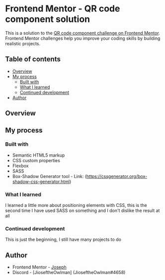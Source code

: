 # Frontend Mentor - QR code component solution

This is a solution to the [QR code component challenge on Frontend Mentor](https://www.frontendmentor.io/challenges/qr-code-component-iux_sIO_H). Frontend Mentor challenges help you improve your coding skills by building realistic projects. 

## Table of contents

- [Overview](#overview)
- [My process](#my-process)
  - [Built with](#built-with)
  - [What I learned](#what-i-learned)
  - [Continued development](#continued-development)
- [Author](#author)



## Overview


## My process

### Built with

- Semantic HTML5 markup
- CSS custom properties
- Flexbox
- SASS
- Box-Shadow Generator tool - Link: (https://cssgenerator.org/box-shadow-css-generator.html)


### What I learned

I learned a little more about positioning elements with CSS, this is the second time I have used SASS on something and I don't dislike the result at all

### Continued development

This is just the beginning, I still have many projects to do


## Author

- Frontend Mentor - [Joseph](https://www.frontendmentor.io/profile/JioseftheOwlman)
- Discord - [JioseftheOwlman] (JioseftheOwlman#4658)
